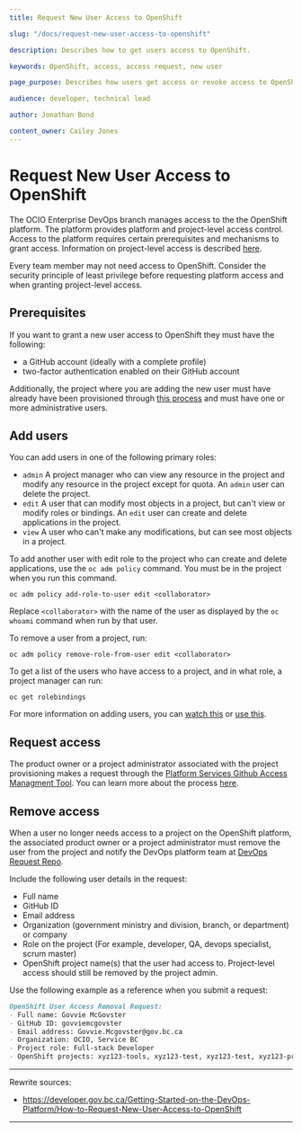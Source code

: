 ```yaml
---
title: Request New User Access to OpenShift

slug: "/docs/request-new-user-access-to-openshift"

description: Describes how to get users access to OpenShift.

keywords: OpenShift, access, access request, new user

page_purpose: Describes how users get access or revoke access to OpenShift and the prerequisites.

audience: developer, technical lead

author: Jonathan Bond

content_owner: Cailey Jones
---
```


# Request New User Access to OpenShift

The OCIO Enterprise DevOps branch manages access to the the OpenShift platform. The platform provides platform and project-level access control. Access to the platform requires certain prerequisites and mechanisms to grant access. Information on project-level access is described [here](./access-to-github-repositories-projects.md).

Every team member may not need access to OpenShift. Consider the security principle of least privilege before requesting platform access and when granting project-level access.

## Prerequisites

If you want to grant a new user access to OpenShift they must have the following:

- a GitHub account (ideally with a complete profile)
- two-factor authentication enabled on their GitHub account

Additionally, the project where you are adding the new user must have already have been provisioned through [this process](StartingANewProject.md) and must have one or more administrative users.

## Add users

You can add users in one of the following primary roles:

* ``admin`` A project manager who can view any resource in the project and modify any resource in the project except for quota.  An ``admin`` user can delete the project.
* ``edit`` A user that can modify most objects in a project, but can't view or modify roles or bindings. An ``edit`` user can create and delete applications in the project.
* ``view`` A user who can't make any modifications, but can see most objects in a project.

To add another user with edit role to the project who can create and delete applications, use the ``oc adm policy`` command. You must be in the project when you run this command.

```
oc adm policy add-role-to-user edit <collaborator>
```

Replace ``<collaborator>`` with the name of the user as displayed by the ``oc whoami`` command when run by that user.

To remove a user from a project, run:

```
oc adm policy remove-role-from-user edit <collaborator>
```
To get a list of the users who have access to a project, and in what role, a project manager can run:
```
oc get rolebindings
```
For more information on adding users, you can [watch this](https://www.youtube.com/watch?v=IvdPyx2-qm0) or [use this](https://just-ask-web-bdec76-prod.apps.silver.devops.gov.bc.ca/). <!-- is this somewhat the correct place to include these links? -->

## Request access

The product owner or a project administrator associated with the project provisioning makes a request through the [Platform Services Github Access Managment Tool](https://just-ask-web-bdec76-prod.apps.silver.devops.gov.bc.ca/). You can learn more about the process [here](https://www.youtube.com/watch?v=IvdPyx2-qm0).

## Remove access

When a user no longer needs access to a project on the OpenShift platform, the associated product owner or a project administrator must remove the user from the project and notify the DevOps platform team at [DevOps Request Repo](https://github.com/BCDevOps/devops-requests).

Include the following user details in the request:

* Full name
* GitHub ID
* Email address
* Organization (government ministry and division, branch, or department) or company
* Role on the project (For example, developer, QA, devops specialist, scrum master)
* OpenShift project name(s) that the user had access to. Project-level access should still be removed by the project admin.

Use the following example as a reference when you submit a request:

```markdown
OpenShift User Access Removal Request:
- Full name: Govvie McGovster
- GitHub ID: govviemcgovster
- Email address: Govvie.Mcgovster@gov.bc.ca
- Organization: OCIO, Service BC
- Project role: Full-stack Developer
- OpenShift projects: xyz123-tools, xyz123-test, xyz123-test, xyz123-prod  
```
---
Rewrite sources:
* https://developer.gov.bc.ca/Getting-Started-on-the-DevOps-Platform/How-to-Request-New-User-Access-to-OpenShift
---

